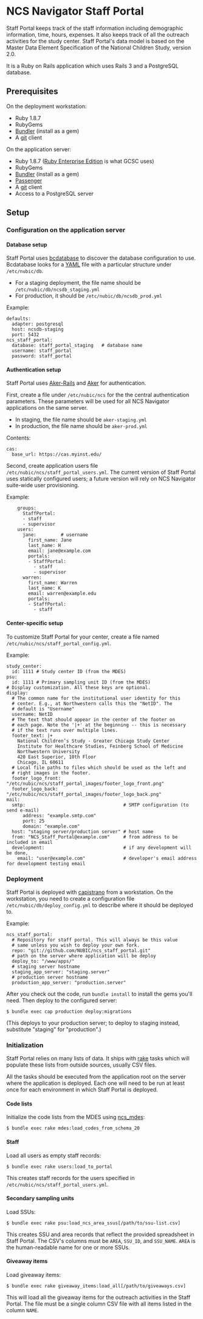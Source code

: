 NCS Navigator Staff Portal
==========================

Staff Portal keeps track of the staff information including
demographic information, time, hours, expenses. It also keeps track of
all the outreach activities for the study center. Staff Portal's data
model is based on the Master Data Element Specification of the
National Children Study, version 2.0.

It is a Ruby on Rails application which uses Rails 3 and a PostgreSQL
database.

Prerequisites
-------------

On the deployment workstation:

* Ruby 1.8.7
* RubyGems
* [Bundler][] (install as a gem)
* A [git][] client

On the application server:

* Ruby 1.8.7 ([Ruby Enterprise Edition][ree] is what GCSC uses)
* RubyGems
* [Bundler][] (install as a gem)
* [Passenger][]
* A [git][] client
* Access to a PostgreSQL server

[Bundler]: http://gembundler.com/
[git]: http://git-scm.com/
[Passenger]: http://modrails.com/
[ree]: http://www.rubyenterpriseedition.com/

Setup
-----

### Configuration on the application server

#### Database setup

Staff Portal uses [bcdatabase][] to discover the database
configuration to use. Bcdatabase looks for a [YAML][] file with a
particular structure under `/etc/nubic/db`.

[bcdatabase]: https://github.com/NUBIC/bcdatabase/blob/master/README.markdown
[YAML]: http://yaml.org/

* For a staging deployment, the file name should be `/etc/nubic/db/ncsdb_staging.yml`
* For production, it should be `/etc/nubic/db/ncsdb_prod.yml`

Example:

    defaults:
      adapter: postgresql
      host: ncsdb-staging
      port: 5432
    ncs_staff_portal:
      database: staff_portal_staging   # database name
      username: staff_portal
      password: staff_portal

#### Authentication setup

Staff Portal uses [Aker-Rails][] and [Aker][] for authentication.

[Aker-Rails]: https://github.com/NUBIC/aker-rails/
[Aker]: http://rubydoc.info/github/NUBIC/aker/

First, create a file under `/etc/nubic/ncs` for the the central
authentication parameters. These parameters will be used for all NCS
Navigator applications on the same server.

* In staging, the file name should be `aker-staging.yml`
* In production, the file name should be `aker-prod.yml`

Contents:

    cas:
      base_url: https://cas.myinst.edu/

Second, create application users file
`/etc/nubic/ncs/staff_portal_users.yml`. The current version of Staff
Portal uses statically configured users; a future version will rely on
NCS Navigator suite-wide user provisioning.

Example:

        groups:
          StaffPortal:
          - staff
          - supervisor
        users:
          jane:         # username
            first_name: Jane
            last_name: H
            email: jane@example.com
            portals:
            - StaffPortal:
              - staff
              - supervisor
          warren:
            first_name: Warren
            last_name: K
            email: warren@example.edu
            portals:
            - StaffPortal:
              - staff

#### Center-specific setup

To customize Staff Portal for your center, create a file named
`/etc/nubic/ncs/staff_portal_config.yml`.

Example:

    study_center:
      id: 1111 # Study center ID (from the MDES)
    psu:
      id: 1111 # Primary sampling unit ID (from the MDES)
    # Display customization. All these keys are optional.
    display:
      # The common name for the institutional user identity for this
      # center. E.g., at Northwestern calls this the "NetID". The
      # default is "Username"
      username: NetID
      # The text that should appear in the center of the footer on
      # each page. Note the '|+' at the beginning -- this is necessary
      # if the text runs over multiple lines.
      footer_text: |+
        National Children’s Study - Greater Chicago Study Center
        Institute for Healthcare Studies, Feinberg School of Medicine
        Northwestern University
        420 East Superior, 10th Floor
        Chicago, IL 60611
      # Local file paths to files which should be used as the left and
      # right images in the footer.
      footer_logo_front: "/etc/nubic/ncs/staff_portal_images/footer_logo_front.png"
      footer_logo_back: "/etc/nubic/ncs/staff_portal_images/footer_logo_back.png"
    mail:
      smtp:                                    # SMTP configuration (to send e-mail)
          address: "example.smtp.com"
          port: 25
          domain: "example.com"
      host: "staging server/production server" # host name
      from: "NCS_Staff_Portal@example.com"     # from address to be included in email
      development:                             # if any development will be done,
        email: "user@example.com"              # developer's email address for development testing email

### Deployment

Staff Portal is deployed with [capistrano][cap] from a workstation. On
the workstation, you need to create a configuration file
`/etc/nubic/db/deploy_config.yml` to describe where it should be
deployed to.

[cap]: https://github.com/capistrano/capistrano/wiki/

Example:

    ncs_staff_portal:
      # Repository for staff portal. This will always be this value
      # same unless you wish to deploy your own fork.
      repo: "git://github.com/NUBIC/ncs_staff_portal.git"
      # path on the server where application will be deploy
      deploy_to: "/www/apps/"
      # staging server hostname
      staging_app_server: "staging.server"
      # production server hostname
      production_app_server: "production.server"

After you check out the code, run `bundle install` to install the gems
you'll need. Then deploy to the configured server:

    $ bundle exec cap production deploy:migrations

(This deploys to your production server; to deploy to staging instead,
substitute "staging" for "production".)

### Initialization

Staff Portal relies on many lists of data. It ships with [rake][]
tasks which will populate these lists from outside sources, usually
CSV files.

All the tasks should be executed from the application root on the
server where the application is deployed. Each one will need to be run
at least once for each environment in which Staff Portal is deployed.

[rake]: http://rake.rubyforge.org/

#### Code lists

Initialize the code lists from the MDES using [ncs_mdes][]:

    $ bundle exec rake mdes:load_codes_from_schema_20

[ncs_mdes]: https://github.com/NUBIC/ncs_mdes

#### Staff

Load all users as empty staff records:

    $ bundle exec rake users:load_to_portal

This creates staff records for the users specified in
`/etc/nubic/ncs/staff_portal_users.yml`.

#### Secondary sampling units

Load SSUs:

    $ bundle exec rake psu:load_ncs_area_ssus[/path/to/ssu-list.csv]

This creates SSU and area records that reflect the provided
spreadsheet in Staff Portal. The CSV's columns must be `AREA`,
`SSU_ID`, and `SSU_NAME`. `AREA` is the human-readable name for one or
more SSUs.

#### Giveaway items

Load giveaway items:

    $ bundle exec rake giveaway_items:load_all[/path/to/giveaways.csv]

This will load all the giveaway items for the outreach activities in
the Staff Portal. The file must be a single column CSV file with all
items listed in the column `NAME`.
